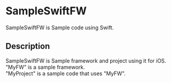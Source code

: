 # SampleSwiftFW

SampleSwiftFW is Sample code using Swift.

## Description

SampleSwiftFW is Sample framework and project using it for iOS.  
"MyFW" is a sample framework.  
"MyProject" is a sample code that uses "MyFW".
